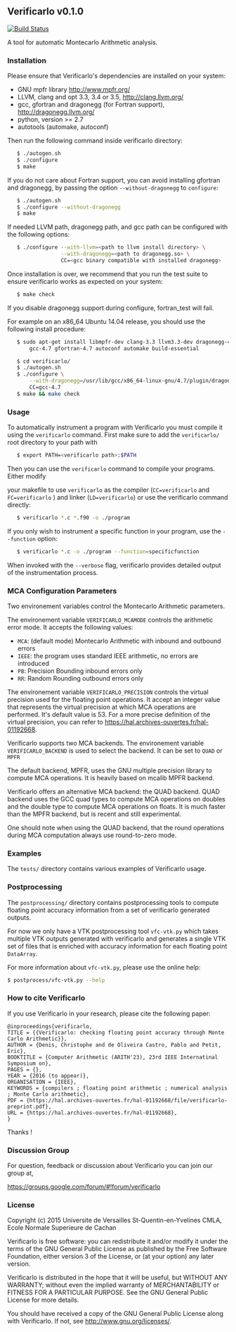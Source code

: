 ## Verificarlo v0.1.0

[![Build Status](https://travis-ci.org/verificarlo/verificarlo.svg?branch=master)](https://travis-ci.org/verificarlo/verificarlo)

A tool for automatic Montecarlo Arithmetic analysis.

### Installation

Please ensure that Verificarlo's dependencies are installed on your system:

  * GNU mpfr library http://www.mpfr.org/
  * LLVM, clang and opt 3.3, 3.4 or 3.5, http://clang.llvm.org/
  * gcc, gfortran and dragonegg (for Fortran support), http://dragonegg.llvm.org/
  * python, version >= 2.7
  * autotools (automake, autoconf)

Then run the following command inside verificarlo directory:

```bash
   $ ./autogen.sh
   $ ./configure
   $ make
```

If you do not care about Fortran support, you can avoid installing gfortran and dragonegg, by passing the option `--without-dragonegg` to `configure`:

```bash
   $ ./autogen.sh
   $ ./configure --without-dragonegg
   $ make
```

If needed LLVM path, dragonegg path, and gcc path can be configured with the
following options:

```bash
   $ ./configure --with-llvm=<path to llvm install directory> \
                 --with-dragonegg=<path to dragonegg.so> \
                 CC=<gcc binary compatible with installed dragonegg>
```

Once installation is over, we recommend that you run the test suite to ensure
verificarlo works as expected on your system:

```bash
   $ make check
```

If you disable dragonegg support during configure, fortran_test will fail.

For example on an x86_64 Ubuntu 14.04 release, you should use the following
install procedure:

```bash
   $ sudo apt-get install libmpfr-dev clang-3.3 llvm3.3-dev dragonegg-4.7 \
       gcc-4.7 gfortran-4.7 autoconf automake build-essential

   $ cd verificarlo/
   $ ./autogen.sh
   $ ./configure \
       --with-dragonegg=/usr/lib/gcc/x86_64-linux-gnu/4.7/plugin/dragonegg.so \
       CC=gcc-4.7
   $ make && make check
```

### Usage

To automatically instrument a program with Verificarlo you must compile it using
the `verificarlo` command. First make sure to add the `verificarlo/` root
directory to your path with

```bash
   $ export PATH=<verificarlo path>:$PATH
```

Then you can use the `verificarlo` command to compile your programs. Either modify

your makefile to use `verificarlo` as the compiler (`CC=verificarlo` and
`FC=verificarlo` ) and linker (`LD=verificarlo`) or use the verificarlo command
directly:

```bash
   $ verificarlo *.c *.f90 -o ./program
```

If you only wish to instrument a specific function in your program, use the
`--function` option:

```bash
   $ verificarlo *.c -o ./program --function=specificfunction
```

When invoked with the `--verbose` flag, verificarlo provides detailed output of
the instrumentation process.

### MCA Configuration Parameters

Two environement variables control the Montecarlo Arithmetic parameters.

The environement variable `VERIFICARLO_MCAMODE` controls the arithmetic error
mode. It accepts the following values:

 * `MCA`: (default mode) Montecarlo Arithmetic with inbound and outbound errors
 * `IEEE`: the program uses standard IEEE arithmetic, no errors are introduced
 * `PB`: Precision Bounding inbound errors only
 * `RR`: Random Rounding outbound errors only

The environement variable `VERIFICARLO_PRECISION` controls the virtual precision
used for the floating point operations. It accept an integer value that
represents the virtual precision at which MCA operations are performed. It's
default value is 53. For a more precise definition of the virtual precision, you
can refer to https://hal.archives-ouvertes.fr/hal-01192668.

Verificarlo supports two MCA backends. The environement variable
`VERIFICARLO_BACKEND` is used to select the backend. It can be set to `QUAD` or
`MPFR`

The default backend, MPFR, uses the GNU multiple precision library to compute
MCA operations. It is heavily based on mcalib MPFR backend.

Verificarlo offers an alternative MCA backend: the QUAD backend. QUAD backend
uses the GCC quad types to compute MCA operations on doubles and the double type
to compute MCA operations on floats. It is much faster than the MPFR backend,
but is recent and still experimental.

One should note when using the QUAD backend, that the round operations during
MCA computation always use round-to-zero mode.

### Examples

The `tests/` directory contains various examples of Verificarlo usage.

### Postprocessing

The `postprocessing/` directory contains postprocessing tools to compute floating
point accuracy information from a set of verificarlo generated outputs.

For now we only have a VTK postprocessing tool `vfc-vtk.py` which takes multiple
VTK outputs generated with verificarlo and generates a single VTK set of files that
is enriched with accuracy information for each floating point `DataArray`.

For more information about `vfc-vtk.py`, please use the online help:

```bash
$ postprocess/vfc-vtk.py --help
```

### How to cite Verificarlo


If you use Verificarlo in your research, please cite the following paper:

    @inproceedings{verificarlo,
    TITLE = {{Verificarlo: checking floating point accuracy through Monte Carlo Arithmetic}},
    AUTHOR = {Denis, Christophe and de Oliveira Castro, Pablo and Petit, Eric},
    BOOKTITLE = {Computer Arithmetic (ARITH'23), 23rd IEEE Internatinal Symposium on},
    PAGES = {},
    YEAR = {2016 (to appear)},
    ORGANISATION = {IEEE},
    KEYWORDS = {compilers ; floating point arithmetic ; numerical analysis ; Monte Carlo arithmetic},
    PDF = {https://hal.archives-ouvertes.fr/hal-01192668/file/verificarlo-preprint.pdf},
    URL = {https://hal.archives-ouvertes.fr/hal-01192668},
    }

Thanks !

### Discussion Group

For question, feedback or discussion about Verificarlo you can join our group at,

https://groups.google.com/forum/#!forum/verificarlo

### License

Copyright (c) 2015
   Universite de Versailles St-Quentin-en-Yvelines
   CMLA, Ecole Normale Superieure de Cachan

Verificarlo is free software: you can redistribute it and/or modify
it under the terms of the GNU General Public License as published by
the Free Software Foundation, either version 3 of the License, or
(at your option) any later version.

Verificarlo is distributed in the hope that it will be useful,
but WITHOUT ANY WARRANTY; without even the implied warranty of
MERCHANTABILITY or FITNESS FOR A PARTICULAR PURPOSE.  See the
GNU General Public License for more details.

You should have received a copy of the GNU General Public License
along with Verificarlo.  If not, see <http://www.gnu.org/licenses/>.
